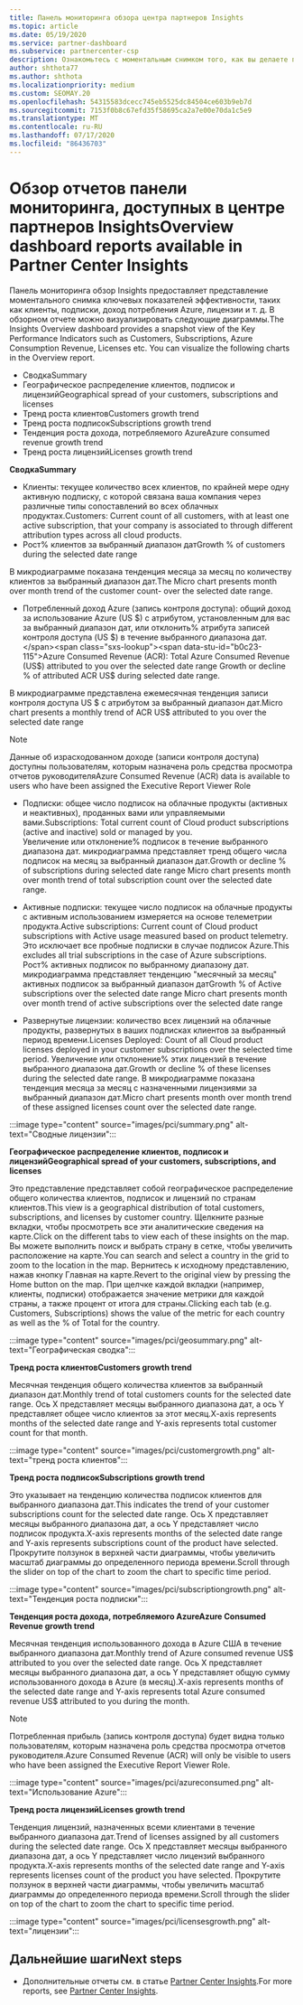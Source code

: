```yaml
---
title: Панель мониторинга обзора центра партнеров Insights
ms.topic: article
ms.date: 05/19/2020
ms.service: partner-dashboard
ms.subservice: partnercenter-csp
description: Ознакомьтесь с моментальным снимком того, как вы делаете продажи и развертывание, рост клиентов и рост дохода с помощью лицензий, подписок и потребления Azure.
author: shthota77
ms.author: shthota
ms.localizationpriority: medium
ms.custom: SEOMAY.20
ms.openlocfilehash: 54315583dcecc745eb5525dc84504ce603b9eb7d
ms.sourcegitcommit: 7153f0b8c67efd35f58695ca2a7e00e70da1c5e9
ms.translationtype: MT
ms.contentlocale: ru-RU
ms.lasthandoff: 07/17/2020
ms.locfileid: "86436703"
---
```

# <a name="overview-dashboard-reports-available-in-partner-center-insights"></a><span data-ttu-id="b0c23-103">Обзор отчетов панели мониторинга, доступных в центре партнеров Insights</span><span class="sxs-lookup"><span data-stu-id="b0c23-103">Overview dashboard reports available in Partner Center Insights</span></span>
 
<span data-ttu-id="b0c23-104">Панель мониторинга обзор Insights предоставляет представление моментального снимка ключевых показателей эффективности, таких как клиенты, подписки, доход потребления Azure, лицензии и т. д. В обзорном отчете можно визуализировать следующие диаграммы.</span><span class="sxs-lookup"><span data-stu-id="b0c23-104">The Insights Overview dashboard provides a snapshot view of the Key Performance Indicators such as Customers, Subscriptions, Azure Consumption Revenue, Licenses etc. You can visualize the following charts in the Overview report.</span></span> 

- <span data-ttu-id="b0c23-105">Сводка</span><span class="sxs-lookup"><span data-stu-id="b0c23-105">Summary</span></span>  
- <span data-ttu-id="b0c23-106">Географическое распределение клиентов, подписок и лицензий</span><span class="sxs-lookup"><span data-stu-id="b0c23-106">Geographical spread of your customers, subscriptions and licenses</span></span>  
- <span data-ttu-id="b0c23-107">Тренд роста клиентов</span><span class="sxs-lookup"><span data-stu-id="b0c23-107">Customers growth trend</span></span> 
- <span data-ttu-id="b0c23-108">Тренд роста подписок</span><span class="sxs-lookup"><span data-stu-id="b0c23-108">Subscriptions growth trend</span></span> 
- <span data-ttu-id="b0c23-109">Тенденция роста дохода, потребляемого Azure</span><span class="sxs-lookup"><span data-stu-id="b0c23-109">Azure consumed revenue growth trend</span></span> 
- <span data-ttu-id="b0c23-110">Тренд роста лицензий</span><span class="sxs-lookup"><span data-stu-id="b0c23-110">Licenses growth trend</span></span> 

<span data-ttu-id="b0c23-111">**Сводка**</span><span class="sxs-lookup"><span data-stu-id="b0c23-111">**Summary**</span></span>

- <span data-ttu-id="b0c23-112">Клиенты: текущее количество всех клиентов, по крайней мере одну активную подписку, с которой связана ваша компания через различные типы сопоставлений во всех облачных продуктах.</span><span class="sxs-lookup"><span data-stu-id="b0c23-112">Customers: Current count of all customers, with at least one active subscription, that your company is associated to through different attribution types across all cloud products.</span></span> 
- <span data-ttu-id="b0c23-113">Рост% клиентов за выбранный диапазон дат</span><span class="sxs-lookup"><span data-stu-id="b0c23-113">Growth % of customers during the selected date range</span></span> 

<span data-ttu-id="b0c23-114">В микродиаграмме показана тенденция месяца за месяц по количеству клиентов за выбранный диапазон дат.</span><span class="sxs-lookup"><span data-stu-id="b0c23-114">The Micro chart presents month over month trend of the customer count-  over the selected date range.</span></span> 

 
- <span data-ttu-id="b0c23-115">Потребленный доход Azure (запись контроля доступа): общий доход за использование Azure (US $) с атрибутом, установленным для вас за выбранный диапазон дат, или отклонить% атрибута записей контроля доступа (US $) в течение выбранного диапазона дат.</span><span class="sxs-lookup"><span data-stu-id="b0c23-115">Azure Consumed Revenue (ACR): Total Azure Consumed Revenue (US$) attributed to you over the selected date range Growth or decline % of attributed ACR US$ during selected date range.</span></span>

<span data-ttu-id="b0c23-116">В микродиаграмме представлена ежемесячная тенденция записи контроля доступа US $ с атрибутом за выбранный диапазон дат.</span><span class="sxs-lookup"><span data-stu-id="b0c23-116">Micro chart presents a monthly trend of ACR US$ attributed to you over the selected date range</span></span> 
>[!Note] 
><span data-ttu-id="b0c23-117">Данные об израсходованном доходе (записи контроля доступа) доступны пользователям, которым назначена роль средства просмотра отчетов руководителя</span><span class="sxs-lookup"><span data-stu-id="b0c23-117">Azure Consumed Revenue (ACR) data is available to users who have been assigned the Executive Report Viewer Role</span></span> 
 
- <span data-ttu-id="b0c23-118">Подписки: общее число подписок на облачные продукты (активных и неактивных), проданных вами или управляемыми вами.</span><span class="sxs-lookup"><span data-stu-id="b0c23-118">Subscriptions: Total current count of Cloud product subscriptions (active and inactive) sold or managed by you.</span></span>  
<span data-ttu-id="b0c23-119">Увеличение или отклонение% подписок в течение выбранного диапазона дат. микродиаграмма представляет тренд общего числа подписок на месяц за выбранный диапазон дат.</span><span class="sxs-lookup"><span data-stu-id="b0c23-119">Growth or decline % of subscriptions during selected date range Micro chart presents month over month trend of total subscription count over the selected date range.</span></span> 
 
- <span data-ttu-id="b0c23-120">Активные подписки: текущее число подписок на облачные продукты с активным использованием измеряется на основе телеметрии продукта.</span><span class="sxs-lookup"><span data-stu-id="b0c23-120">Active subscriptions: Current count of Cloud product subscriptions with Active usage measured based on product telemetry.</span></span> <span data-ttu-id="b0c23-121">Это исключает все пробные подписки в случае подписок Azure.</span><span class="sxs-lookup"><span data-stu-id="b0c23-121">This excludes all trial subscriptions in the case of Azure subscriptions.</span></span>  
<span data-ttu-id="b0c23-122">Рост% активных подписок по выбранному диапазону дат. микродиаграмма представляет тенденцию "месячный за месяц" активных подписок за выбранный диапазон дат</span><span class="sxs-lookup"><span data-stu-id="b0c23-122">Growth % of Active subscriptions over the selected date range Micro chart presents month over month trend of active subscriptions over the selected date range</span></span> 
 
- <span data-ttu-id="b0c23-123">Развернутые лицензии: количество всех лицензий на облачные продукты, развернутых в ваших подписках клиентов за выбранный период времени.</span><span class="sxs-lookup"><span data-stu-id="b0c23-123">Licenses Deployed: Count of all Cloud product licenses deployed in your customer subscriptions over the selected time period.</span></span> <span data-ttu-id="b0c23-124">Увеличение или отклонение% этих лицензий в течение выбранного диапазона дат.</span><span class="sxs-lookup"><span data-stu-id="b0c23-124">Growth or decline % of these licenses during the selected date range.</span></span> <span data-ttu-id="b0c23-125">В микродиаграмме показана тенденция месяца за месяц с назначенными лицензиями за выбранный диапазон дат.</span><span class="sxs-lookup"><span data-stu-id="b0c23-125">Micro chart presents month over month trend of these assigned licenses count over the selected date range.</span></span>

:::image type="content" source="images/pci/summary.png" alt-text="Сводные лицензии":::

<span data-ttu-id="b0c23-127">**Географическое распределение клиентов, подписок и лицензий**</span><span class="sxs-lookup"><span data-stu-id="b0c23-127">**Geographical spread of your customers, subscriptions, and licenses**</span></span> 

<span data-ttu-id="b0c23-128">Это представление представляет собой географическое распределение общего количества клиентов, подписок и лицензий по странам клиентов.</span><span class="sxs-lookup"><span data-stu-id="b0c23-128">This view is a geographical distribution of total customers, subscriptions, and licenses by customer country.</span></span> <span data-ttu-id="b0c23-129">Щелкните разные вкладки, чтобы просмотреть все эти аналитические сведения на карте.</span><span class="sxs-lookup"><span data-stu-id="b0c23-129">Click on the different tabs to view each of these insights on the map.</span></span> <span data-ttu-id="b0c23-130">Вы можете выполнить поиск и выбрать страну в сетке, чтобы увеличить расположение на карте.</span><span class="sxs-lookup"><span data-stu-id="b0c23-130">You can search and select a country in the grid to zoom to the location in the map.</span></span> <span data-ttu-id="b0c23-131">Вернитесь к исходному представлению, нажав кнопку Главная на карте.</span><span class="sxs-lookup"><span data-stu-id="b0c23-131">Revert to the original view by pressing the Home button on the map.</span></span> <span data-ttu-id="b0c23-132">При щелчке каждой вкладки (например, клиенты, подписки) отображается значение метрики для каждой страны, а также процент от итога для страны.</span><span class="sxs-lookup"><span data-stu-id="b0c23-132">Clicking each tab (e.g. Customers, Subscriptions) shows the value of the metric for each country as well as the % of Total for the country.</span></span>  

:::image type="content" source="images/pci/geosummary.png" alt-text="Географическая сводка":::

<span data-ttu-id="b0c23-134">**Тренд роста клиентов**</span><span class="sxs-lookup"><span data-stu-id="b0c23-134">**Customers growth trend**</span></span>

<span data-ttu-id="b0c23-135">Месячная тенденция общего количества клиентов за выбранный диапазон дат.</span><span class="sxs-lookup"><span data-stu-id="b0c23-135">Monthly trend of total customers counts for the selected date range.</span></span> <span data-ttu-id="b0c23-136">Ось X представляет месяцы выбранного диапазона дат, а ось Y представляет общее число клиентов за этот месяц.</span><span class="sxs-lookup"><span data-stu-id="b0c23-136">X-axis represents months of the selected date range and Y-axis represents total customer count for that month.</span></span> 

:::image type="content" source="images/pci/customergrowth.png" alt-text="тренд роста клиентов":::

<span data-ttu-id="b0c23-138">**Тренд роста подписок**</span><span class="sxs-lookup"><span data-stu-id="b0c23-138">**Subscriptions growth trend**</span></span>

<span data-ttu-id="b0c23-139">Это указывает на тенденцию количества подписок клиентов для выбранного диапазона дат.</span><span class="sxs-lookup"><span data-stu-id="b0c23-139">This indicates the trend of your customer subscriptions count for the selected date range.</span></span> <span data-ttu-id="b0c23-140">Ось X представляет месяцы выбранного диапазона дат, а ось Y представляет число подписок продукта.</span><span class="sxs-lookup"><span data-stu-id="b0c23-140">X-axis represents months of the selected date range and Y-axis represents subscriptions count of the product have selected.</span></span> <span data-ttu-id="b0c23-141">Прокрутите ползунок в верхней части диаграммы, чтобы увеличить масштаб диаграммы до определенного периода времени.</span><span class="sxs-lookup"><span data-stu-id="b0c23-141">Scroll through the slider on top of the chart to zoom the chart to specific time period.</span></span> 

:::image type="content" source="images/pci/subscriptiongrowth.png" alt-text="Тенденция роста подписки":::

<span data-ttu-id="b0c23-143">**Тенденция роста дохода, потребляемого Azure**</span><span class="sxs-lookup"><span data-stu-id="b0c23-143">**Azure Consumed Revenue growth trend**</span></span>

<span data-ttu-id="b0c23-144">Месячная тенденция использованного дохода в Azure США в течение выбранного диапазона дат.</span><span class="sxs-lookup"><span data-stu-id="b0c23-144">Monthly trend of Azure consumed revenue US$ attributed to you over the selected date range.</span></span> <span data-ttu-id="b0c23-145">Ось X представляет месяцы выбранного диапазона дат, а ось Y представляет общую сумму использованного дохода в Azure (в месяц).</span><span class="sxs-lookup"><span data-stu-id="b0c23-145">X-axis represents months of the selected date range and Y-axis represents total Azure consumed revenue US$ attributed to you during the month.</span></span>
   
>[!Note] 
><span data-ttu-id="b0c23-146">Потребленная прибыль (запись контроля доступа) будет видна только пользователям, которым назначена роль средства просмотра отчетов руководителя.</span><span class="sxs-lookup"><span data-stu-id="b0c23-146">Azure Consumed Revenue (ACR) will only be visible to users who have been assigned the Executive Report Viewer Role.</span></span> 

:::image type="content" source="images/pci/azureconsumed.png" alt-text="Использование Azure":::

<span data-ttu-id="b0c23-148">**Тренд роста лицензий**</span><span class="sxs-lookup"><span data-stu-id="b0c23-148">**Licenses growth trend**</span></span>
 
<span data-ttu-id="b0c23-149">Тенденция лицензий, назначенных всеми клиентами в течение выбранного диапазона дат.</span><span class="sxs-lookup"><span data-stu-id="b0c23-149">Trend of licenses assigned by all customers during the selected date range.</span></span> <span data-ttu-id="b0c23-150">Ось X представляет месяцы выбранного диапазона дат, а ось Y представляет число лицензий выбранного продукта.</span><span class="sxs-lookup"><span data-stu-id="b0c23-150">X-axis represents months of the selected date range and Y-axis represents licenses count of the product you have selected.</span></span> <span data-ttu-id="b0c23-151">Прокрутите ползунок в верхней части диаграммы, чтобы увеличить масштаб диаграммы до определенного периода времени.</span><span class="sxs-lookup"><span data-stu-id="b0c23-151">Scroll through the slider on top of the chart to zoom the chart to specific time period.</span></span>  

:::image type="content" source="images/pci/licensesgrowth.png" alt-text="лицензии":::

## <a name="next-steps"></a><span data-ttu-id="b0c23-153">Дальнейшие шаги</span><span class="sxs-lookup"><span data-stu-id="b0c23-153">Next steps</span></span>

- <span data-ttu-id="b0c23-154">Дополнительные отчеты см. в статье [Partner Center Insights](partner-center-insights.md).</span><span class="sxs-lookup"><span data-stu-id="b0c23-154">For more reports, see [Partner Center Insights](partner-center-insights.md).</span></span>
